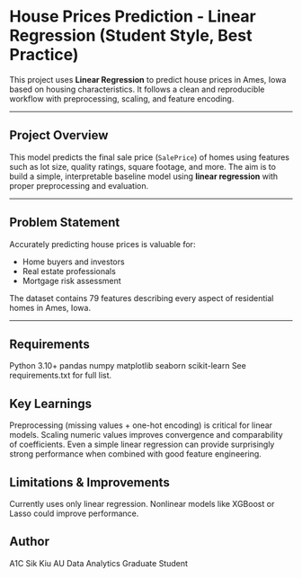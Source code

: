 # House Prices Prediction - Linear Regression (Student Style, Best Practice)

This project uses **Linear Regression** to predict house prices in Ames, Iowa based on housing characteristics. It follows a clean and reproducible workflow with preprocessing, scaling, and feature encoding.

---

## Project Overview

This model predicts the final sale price (`SalePrice`) of homes using features such as lot size, quality ratings, square footage, and more. The aim is to build a simple, interpretable baseline model using **linear regression** with proper preprocessing and evaluation.


---

## Problem Statement

Accurately predicting house prices is valuable for:
- Home buyers and investors
- Real estate professionals
- Mortgage risk assessment

The dataset contains 79 features describing every aspect of residential homes in Ames, Iowa.

---

## Requirements
Python 3.10+
pandas
numpy
matplotlib
seaborn
scikit-learn
See requirements.txt for full list.

## Key Learnings
Preprocessing (missing values + one-hot encoding) is critical for linear models.
Scaling numeric values improves convergence and comparability of coefficients.
Even a simple linear regression can provide surprisingly strong performance when combined with good feature engineering.

## Limitations & Improvements
Currently uses only linear regression. Nonlinear models like XGBoost or Lasso could improve performance.

## Author
A1C Sik Kiu AU
Data Analytics Graduate Student 


